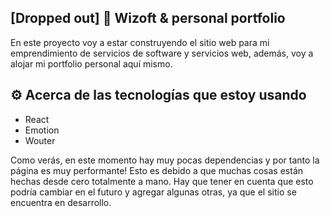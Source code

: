 ## [Dropped out] 💼 Wizoft & personal portfolio

En este proyecto voy a estar construyendo el sitio web para mi emprendimiento de servicios de software y servicios web, además, voy a alojar mi portfolio personal aquí mismo.

## ⚙ Acerca de las tecnologías que estoy usando
- React
- Emotion
- Wouter

Como verás, en este momento hay muy pocas dependencias y por tanto la página es muy performante! Esto es debido a que muchas cosas están hechas desde cero totalmente a mano. Hay que tener en cuenta que esto podría cambiar en el futuro y agregar algunas otras, ya que el sitio se encuentra en desarrollo.
